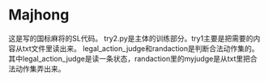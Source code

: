 # Majhong

这是写的国标麻将的SL代码。
try2.py是主体的训练部分。try1主要是把需要的内容从txt文件里读出来。
legal_action_judge和randaction是判断合法动作集的。其中legal_action_judge是读一条状态，randaction里的myjudge是从txt里把合法动作集弄出来。
